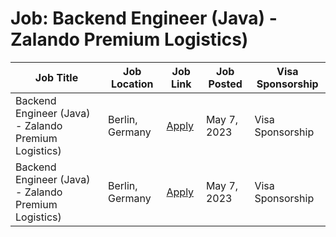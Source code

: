 # Job: Backend Engineer (Java) - Zalando Premium Logistics)

| Job Title | Job Location | Job Link | Job Posted | Visa Sponsorship |
| --- | --- | --- | --- | --- |
| Backend Engineer (Java) - Zalando Premium Logistics) | Berlin, Germany | [Apply](https://jobs.zalando.com/en/jobs/4806967) | May 7, 2023 | Visa Sponsorship |
| Backend Engineer (Java) - Zalando Premium Logistics) | Berlin, Germany | [Apply](https://jobs.zalando.com/en/jobs/4806967) | May 7, 2023 | Visa Sponsorship |
